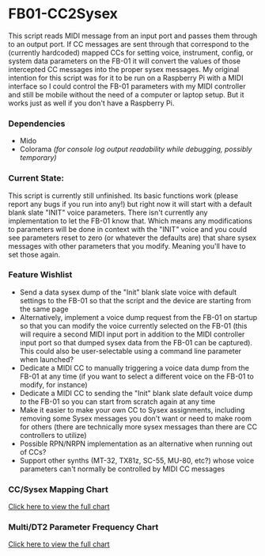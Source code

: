 # FB01-CC2Sysex
This script reads MIDI message from an input port and passes them through to an output port. If CC messages are sent through that correspond to the (currently hardcoded) mapped CCs for setting voice, instrument, config, or system data parameters on the FB-01 it will convert the values of those intercepted CC messages into the proper sysex messages. My original intention for this script was for it to be run on a Raspberry Pi with a MIDI interface so I could control the FB-01 parameters with my MIDI controller and still be mobile without the need of a computer or laptop setup. But it works just as well if you don't have a Raspberry Pi.

### Dependencies
* Mido
* Colorama *(for console log output readability while debugging, possibly temporary)*

### Current State:
This script is currently still unfinished. Its basic functions work (please report any bugs if you run into any!) but right now it will start with a default blank slate "INIT" voice parameters. There isn't currently any implementation to let the FB-01 know that. Which means any modifications to parameters will be done in context with the "INIT" voice and you could see parameters reset to zero (or whatever the defaults are) that share sysex messages with other parameters that you modify. Meaning you'll have to set those again.

### Feature Wishlist
* Send a data sysex dump of the "Init" blank slate voice with default settings to the FB-01 so that the script and the device are starting from the same page
* Alternatively, implement a voice dump request from the FB-01 on startup so that you can modify the voice currently selected on the FB-01 (this will require a second MIDI input port in addition to the MIDI controller input port so that dumped sysex data from the FB-01 can be captured). This could also be user-selectable using a command line parameter when launched?
* Dedicate a MIDI CC to manually triggering a voice data dump from the FB-01 at any time (if you want to select a different voice on the FB-01 to modify, for instance)
* Dedicate a MIDI CC to sending the "Init" blank slate default voice dump _to_ the FB-01 so you can start from scratch again at any time
* Make it easier to make your own CC to Sysex assignments, including removing some Sysex messages you don't want or need to make room for others (there are technically more sysex messages than there are CC controllers to utilize)
* Possible RPN/NRPN implementation as an alternative when running out of CCs?
* Support other synths (MT-32, TX81z, SC-55, MU-80, etc?) whose voice parameters can't normally be controlled by MIDI CC messages

### CC/Sysex Mapping Chart
[Click here to view the full chart](mappingchart.md)

### Multi/DT2 Parameter Frequency Chart
[Click here to view the full chart](freqmultichart.md)
